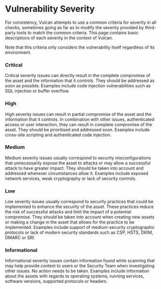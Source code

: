 # Vulnerability Severity

For consistency, Vulcan attempts to use a common criteria for severity in all checks, sometimes going as far as to modify the severity provided by third-party tools to match the common criteria. This page contains basic descriptions of each severity in the context of Vulcan.

Note that this criteria only considers the vulnerability itself regardless of its environment.

### Critical

Critical severity issues can directly result in the complete compromise of the asset and the information that it controls. They should be addressed as soon as possible. Examples include code injection vulnerabilities such as SQL injection or buffer overflow.

### High

High severity issues can result in partial compromise of the asset and the information that it controls. In combination with other issues, authenticated access or user interaction, they can result in complete compromise of the asset. They should be prioritised and addressed soon. Examples include cross-site scripting and authenticated code injection.

### Medium

Medium severity issues usually correspond to security misconfigurations that unnecessarily expose the asset to attacks or may allow a successful attack to have greater impact. They should be taken into account and addressed whenever circumstances allow it. Examples include exposed network services, weak cryptography or lack of security controls.

### Low

Low severity issues usually correspond to security practices that could be implemented to enhance the security of the asset. These practices reduce the risk of successful attacks and limit the impact of a potential compromise. They should be taken into account when creating new assets or making a change in the asset that allows for the practice to be implemented. Examples include support of medium-security cryptographic protocols or lack of modern security standards such as CSP, HSTS, DKIM, DMARC or SRI.

### Informational

Informational severity issues contain information found while scanning that may help provide context to users or the Security Team when investigating other issues. No action needs to be taken. Examples include information about the assets with regards to operating systems, running services, software versions, supported protocols or headers.

